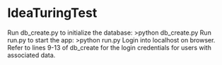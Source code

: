 # IdeaTuringTest

Run db_create.py to initialize the database: >python db_create.py
Run run.py to start the app: >python run.py
Login into localhost on browser. Refer to lines 9-13 of db_create for the login credentials for users with associated data.